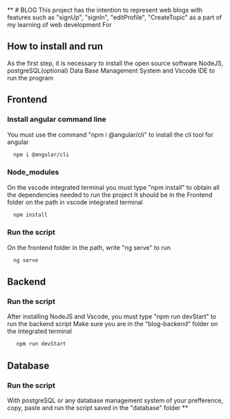 ** # BLOG
 This project has the intention to represent web blogs with features such as "signUp", "signIn", "editProfile", "CreateTopic" as a part of my learning of web development
 For 

## How to install and run
As the first step, it is necessary to install the open source software NodeJS, postgreSQL(optional) Data Base Management System and Vscode IDE to run the program

## Frontend
 ### Install angular command line
   You must use the command "npm i @angular/cli" to install the cli tool for angular
   ```bash
     npm i @angular/cli
   ```
 ### Node_modules
   On the vscode integrated terminal you must type "npm install" to obtain all the dependencies needed to run the project
   It should be in the Frontend folder on the path in vscode integrated terminal
   ```bash
     npm install
   ```
 ### Run the script
   On the frontend folder in the path, write "ng serve" to run
   ```bash
     ng serve
   ```
## Backend
 ### Run the script
  After installing NodeJS and Vscode, you must type "npm run devStart" to run the backend script
  Make sure you are in the "blog-backend" folder on the integrated terminal
  ```bash
     npm run devStart
   ```
## Database  
 ### Run the script
   With postgreSQL or any database management system of your prefference, copy, paste and run the script saved in the "database" folder
**

